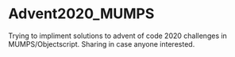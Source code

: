 # Advent2020_MUMPS

Trying to impliment solutions to advent of code 2020 challenges in MUMPS/Objectscript. Sharing in case anyone interested.
